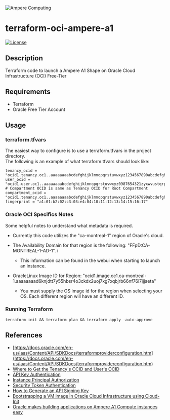 ![Ampere Computing](https://avatars2.githubusercontent.com/u/34519842?s=400&u=1d29afaac44f477cbb0226139ec83f73faefe154&v=4)

# terraform-oci-ampere-a1

[![License](https://img.shields.io/badge/License-Apache%202.0-blue.svg)](https://opensource.org/licenses/Apache-2.0)

## Description

Terraform code to launch a Ampere A1 Shape on Oracle Cloud Infrastructure (OCI) Free-Tier

## Requirements

 * Terraform
 * Oracle Free Tier Account


## Usage

### terraform.tfvars

The easiest way to configure is to use a terraform.tfvars in the project directory.  
The following is an example of what terraform.tfvars should look like:

```
tenancy_ocid = "ocid1.tenancy.oc1..aaaaaaaabcdefghijklmnopqrstuvwxyz1234567890abcdefghijklmnopq"
user_ocid = "ocid1.user.oc1..aaaaaaaabcdefghijklmnopqrstuvwxyz0987654321zyxwvustqrponmlkj"
# Compartment OCID is same as Tenancy OCID for Root Compartment
compartment_ocid = "ocid1.tenancy.oc1..aaaaaaaabcdefghijklmnopqrstuvwxyz1234567890abcdefghijklmnopq"
fingerprint = "a1:01:b2:02:c3:03:e4:04:10:11:12:13:14:15:16:17"
```

### Oracle OCI Specifics Notes

Some helpful notes to understand what metadata is required.

* Currently this code utilizes the "ca-montreal-1" region of Oracle's cloud.
* The Availability Domain for that region is the following: "FFpD:CA-MONTREAL-1-AD-1".  i
  * This information can be found in the webui when starting to launch an instance.

* OracleLinux Image ID for Region: "ocid1.image.oc1.ca-montreal-1.aaaaaaaad6knjdtt7y55hbsr4o3ckdx2uoj7xg7xqbjrb66nf76i7ijjaeta"
  * You must supply the OS image id for the region when selecting your OS.  Each different region will have an different ID.

### Running Terraform

```
terraform init && terraform plan && terraform apply -auto-approve
```

## References

* [https://docs.oracle.com/en-us/iaas/Content/API/SDKDocs/terraformproviderconfiguration.htm](https://docs.oracle.com/en-us/iaas/Content/API/SDKDocs/terraformproviderconfiguration.htm)
* [Where to Get the Tenancy's OCID and User's OCID](https://docs.oracle.com/en-us/iaas/Content/API/Concepts/apisigningkey.htm#five)
* [API Key Authentication](https://docs.oracle.com/en-us/iaas/Content/API/SDKDocs/terraformproviderconfiguration.htm#APIKeyAuth)
* [Instance Principal Authorization](https://docs.oracle.com/en-us/iaas/Content/API/SDKDocs/terraformproviderconfiguration.htm#instancePrincipalAuth)
* [Security Token Authentication](https://docs.oracle.com/en-us/iaas/Content/API/SDKDocs/terraformproviderconfiguration.htm#securityTokenAuth)
* [How to Generate an API Signing Key](https://docs.oracle.com/en-us/iaas/Content/API/Concepts/apisigningkey.htm#two)
* [Bootstrapping a VM image in Oracle Cloud Infrastructure using Cloud-Init](https://martincarstenbach.wordpress.com/2018/11/30/bootstrapping-a-vm-image-in-oracle-cloud-infrastructure-using-cloud-init/)
* [Oracle makes building applications on Ampere A1 Compute instances easy](https://blogs.oracle.com/cloud-infrastructure/post/oracle-makes-building-applications-on-ampere-a1-compute-instances-easy?source=:ow:o:p:nav:062520CloudComputeBC)
